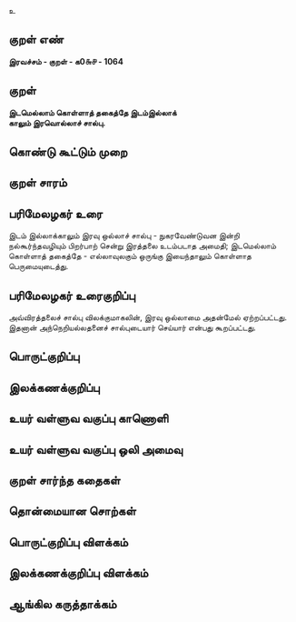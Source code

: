 உ

## குறள் எண் 

**இரவச்சம் - குறள் - க0௬௪ - 1064**

## குறள் 

**இடமெல்லாம் கொள்ளாத் தகைத்தே இடம்இல்லாக்  
காலும் இரவொல்லாச் சால்பு.** 

## கொண்டு கூட்டும் முறை


## குறள் சாரம் 


## பரிமேலழகர் உரை

இடம் இல்லாக்காலும் இரவு ஒல்லாச் சால்பு - நுகரவேண்டுவன இன்றி நல்கூர்ந்தவழியும் பிறர்பாற் சென்று இரத்தலை உடம்படாத அமைதி; இடமெல்லாம் கொள்ளாத் தகைத்தே - எல்லாவுலகும் ஒருங்கு இயைந்தாலும் கொள்ளாத பெருமையுடைத்து.

## பரிமேலழகர் உரைகுறிப்பு   

அவ்விரத்தலைச் சால்பு விலக்குமாகலின், இரவு ஒல்லாமை அதன்மேல் ஏற்றப்பட்டது. இதனான் அந்நெறியல்லதனைச் சால்புடையார் செய்யார் என்பது கூறப்பட்டது.

## பொருட்குறிப்பு 


## இலக்கணக்குறிப்பு  


## உயர் வள்ளுவ வகுப்பு காணொளி


## உயர் வள்ளுவ வகுப்பு ஒலி அமைவு 

 
## குறள் சார்ந்த கதைகள் 


## தொன்மையான சொற்கள்


## பொருட்குறிப்பு விளக்கம்


## இலக்கணக்குறிப்பு விளக்கம்


## ஆங்கில கருத்தாக்கம் 


